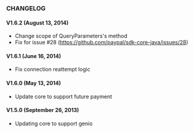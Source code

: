 ### CHANGELOG

#### V1.6.2 (August 13, 2014)

   * Change scope of QueryParameters's method
   * Fix for issue #28 (https://github.com/paypal/sdk-core-java/issues/28)

#### V1.6.1 (June 16, 2014)

   * Fix connection reattempt logic

#### V1.6.0 (May 13, 2014)

   * Update core to support future payment

#### V1.5.0 (September 26, 2013)

   * Updating core to support genio

